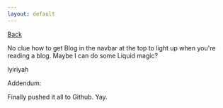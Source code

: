```yaml
---
layout: default
---
```

<a href="/posts/2020/05/main.html" class="current">Back</a>

No clue how to get Blog in the navbar at the top to light up when you're reading a blog. Maybe I can do some Liquid magic?

lyiriyah

Addendum:

Finally pushed it all to Github. Yay.
